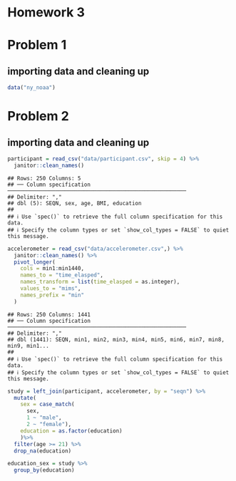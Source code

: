 Homework 3
================

# Problem 1

## importing data and cleaning up

``` r
data("ny_noaa")
```

# Problem 2

## importing data and cleaning up

``` r
participant = read_csv("data/participant.csv", skip = 4) %>% 
  janitor::clean_names()
```

    ## Rows: 250 Columns: 5
    ## ── Column specification ────────────────────────────────────────────────────────
    ## Delimiter: ","
    ## dbl (5): SEQN, sex, age, BMI, education
    ## 
    ## ℹ Use `spec()` to retrieve the full column specification for this data.
    ## ℹ Specify the column types or set `show_col_types = FALSE` to quiet this message.

``` r
accelerometer = read_csv("data/accelerometer.csv",) %>% 
  janitor::clean_names() %>% 
  pivot_longer(
    cols = min1:min1440,
    names_to = "time_elasped",
    names_transform = list(time_elasped = as.integer),
    values_to = "mims",
    names_prefix = "min"
  )
```

    ## Rows: 250 Columns: 1441
    ## ── Column specification ────────────────────────────────────────────────────────
    ## Delimiter: ","
    ## dbl (1441): SEQN, min1, min2, min3, min4, min5, min6, min7, min8, min9, min1...
    ## 
    ## ℹ Use `spec()` to retrieve the full column specification for this data.
    ## ℹ Specify the column types or set `show_col_types = FALSE` to quiet this message.

``` r
study = left_join(participant, accelerometer, by = "seqn") %>% 
  mutate(
    sex = case_match(
      sex,
      1 ~ "male",
      2 ~ "female"),
    education = as.factor(education)
    )%>% 
  filter(age >= 21) %>% 
  drop_na(education)
```

``` r
education_sex = study %>%
  group_by(education)
```
